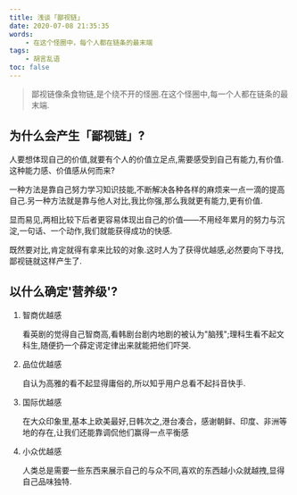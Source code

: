 ```yaml
---
title: 浅谈「鄙视链」
date: 2020-07-08 21:35:35
words:
    - 在这个怪圈中，每个人都在链条的最末端
tags:
    - 胡言乱语
toc: false
---
```


> 鄙视链像条食物链,是个绕不开的怪圈.在这个怪圈中,每一个人都在链条的最末端.


## 为什么会产生「鄙视链」?

人要想体现自己的价值,就要有个人的价值立足点,需要感受到自己有能力,有价值.这种能力感、价值感从何而来?

一种方法是靠自己努力学习知识技能,不断解决各种各样的麻烦来一点一滴的提高自己.另一种方法就是靠与他人对比,我比你强,那么我就更有能力,更有价值.

显而易见,两相比较下后者更容易体现出自己的价值——不用经年累月的努力与沉淀,一句话、一个动作,我们就能获得成功的快感.

既然要对比,肯定就得有拿来比较的对象.这时人为了获得优越感,必然要向下寻找,鄙视链就这样产生了.

## 以什么确定'营养级'?

1. 智商优越感

    看英剧的觉得自己智商高,看韩剧台剧内地剧的被认为\"脑残\";理科生看不起文科生,随便扔一个薛定谔定律出来就能把他们吓哭.

2. 品位优越感

    自认为高雅的看不起显得庸俗的,所以知乎用户总看不起抖音快手.

3. 国际优越感

    在大众印象里,基本上欧美最好,日韩次之,港台凑合，感谢朝鲜、印度、非洲等地的存在,让我们还能靠调侃他们赢得一点平衡感

4. 小众优越感

    人类总是需要一些东西来展示自己的与众不同,喜欢的东西越小众就越拽,显得自己品味独特.

